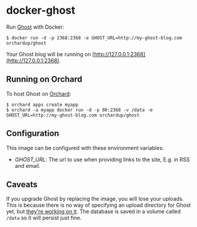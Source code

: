 docker-ghost
============

Run [Ghost](http://ghost.org) with Docker:

    $ docker run -d -p 2368:2368 -e GHOST_URL=http://my-ghost-blog.com orchardup/ghost

Your Ghost blog will be running on [http://127.0.0.1:2368](http://127.0.0.1:2368).


Running on Orchard
------------------

To host Ghost on [Orchard](https://orchardup.com):

    $ orchard apps create myapp
    $ orchard -a myapp docker run -d -p 80:2368 -v /data -e GHOST_URL=http://my-ghost-blog.com orchardup/ghost


Configuration
-------------

This image can be configured with these environment variables:

 - *GHOST_URL*: The url to use when providing links to the site, E.g. in RSS and email.


Caveats
-------

If you upgrade Ghost by replacing the image, you will lose your uploads. This is because there is no way of specifying an upload directory for Ghost yet, but [they're working on it](https://github.com/TryGhost/Ghost/issues/635). The database is saved in a volume called `/data` so it will persist just fine.


